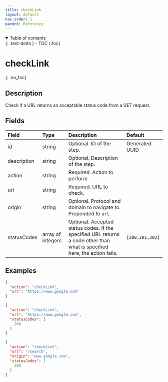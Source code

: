```yaml
---
title: checkLink
layout: default
nav_order: 1
parent: Reference
---
```


<details open markdown="block">
<summary>
Table of contents
</summary>
{: .text-delta }
- TOC
{:toc}
</details>

# checkLink
{: .no_toc}

## Description

Check if a URL returns an acceptable status code from a GET request.

## Fields

Field | Type | Description | Default
:-- | :-- | :-- | :--
id | string |  Optional. ID of the step. | Generated UUID
description | string |  Optional. Description of the step. | 
action | string |  Required. Action to perform. | 
url | string |  Required. URL to check. | 
origin | string |  Optional. Protocol and domain to navigate to. Prepended to `url`. | 
statusCodes | array of integers |  Optional. Accepted status codes. If the specified URL returns a code other than what is specified here, the action fails. | `[200,201,202]`

## Examples

```json
{
  "action": "checkLink",
  "url": "https://www.google.com"
}
```

```json
{
  "action": "checkLink",
  "url": "https://www.google.com",
  "statusCodes": [
    200
  ]
}
```

```json
{
  "action": "checkLink",
  "url": "/search",
  "origin": "www.google.com",
  "statusCodes": [
    200
  ]
}
```
